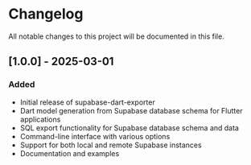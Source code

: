 # Changelog

All notable changes to this project will be documented in this file.

## [1.0.0] - 2025-03-01

### Added
- Initial release of supabase-dart-exporter
- Dart model generation from Supabase database schema for Flutter applications
- SQL export functionality for Supabase database schema and data
- Command-line interface with various options
- Support for both local and remote Supabase instances
- Documentation and examples 